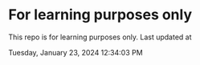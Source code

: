 # For learning purposes only
This repo is for learning purposes only.
Last updated at

Tuesday, January 23, 2024 12:34:03 PM

